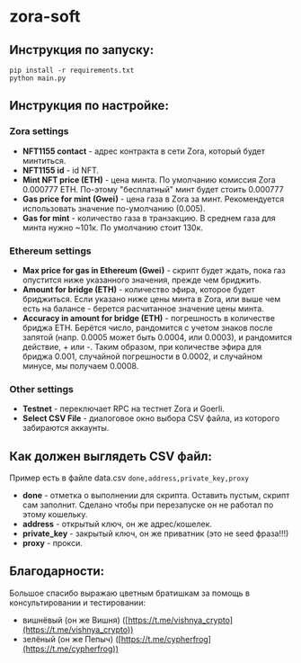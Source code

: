 # zora-soft

## Инструкция по запуску:
```
pip install -r requirements.txt
python main.py
```
## Инструкция по настройке:
### Zora settings
- **NFT1155 contact** - адрес контракта в сети Zora, который будет минтиться.
- **NFT1155 id** - id NFT.
- **Mint NFT price (ETH)** - цена минта. По умолчанию комиссия Zora 0.000777 ETH. По-этому "бесплатный" минт будет стоить 0.000777
- **Gas price for mint (Gwei)** - цена газа в Zora за минт. Рекомендуется использовать значение по-умолчанию (0.005).
- **Gas for mint** - количество газа в транзакцию. В среднем газа для минта нужно ~101к. По умолчанию стоит 130к.
### Ethereum settings
- **Max price for gas in Ethereum (Gwei)** - скрипт будет ждать, пока газ опустится ниже указанного значения, прежде чем бриджить.
- **Amount for bridge (ETH)** - количество эфира, которое будет бриджиться. Если указано ниже цены минта в Zora, или выше чем есть на балансе - берется расчитанное значение цены минта.
- **Accuracy in amount for bridge (ETH)** - погрешность в количестве бриджа ETH. Берётся число, рандомится с учетом знаков после запятой (напр. 0.0005 может быть 0.0004, или 0.0003), и рандомится действие, + или -. Таким образом, при количестве эфира для бриджа 0.001, случайной погрешности в 0.0002, и случайном минусе, мы получаем 0.0008.
### Other settings
- **Testnet** - переключает RPC на тестнет Zora и Goerli.
- **Select CSV File** - диалоговое окно выбора CSV файла, из которого забираются аккаунты.

## Как должен выглядеть CSV файл:
Пример есть в файле data.csv
```done,address,private_key,proxy```

- **done** - отметка о выполнении для скрипта. Оставить пустым, скрипт сам заполнит. Сделано чтобы при перезапуске он не работал по этому кошельку.
- **address** - открытый ключ, он же адрес/кошелек.
- **private_key** - закрытый ключ, он же приватник (это не seed фраза!!!)
- **proxy** - прокси.

## Благодарности:
Большое спасибо выражаю цветным братишкам за помощь в консультировании и тестировании:
- вишнёвый (он же Вишня) ([https://t.me/vishnya_crypto](https://t.me/vishnya_crypto))
- зелёный (он же Пепыч) ([https://t.me/cypherfrog](https://t.me/cypherfrog))
